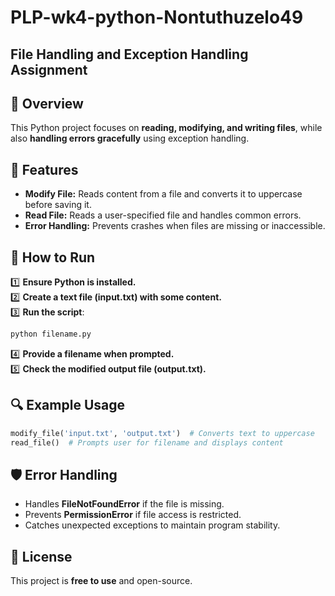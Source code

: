 # PLP-wk4-python-Nontuthuzelo49
## File Handling and Exception Handling Assignment
## 📌 Overview
This Python project focuses on **reading, modifying, and writing files**, while also **handling errors gracefully** using exception handling.

## 🔧 Features
- **Modify File:** Reads content from a file and converts it to uppercase before saving it.
- **Read File:** Reads a user-specified file and handles common errors.
- **Error Handling:** Prevents crashes when files are missing or inaccessible.

## 🚀 How to Run
1️⃣ **Ensure Python is installed.**  
2️⃣ **Create a text file (input.txt) with some content.**  
3️⃣ **Run the script**:
```sh
python filename.py
```
4️⃣ **Provide a filename when prompted.**  
5️⃣ **Check the modified output file (output.txt).**

## 🔍 Example Usage
```python
modify_file('input.txt', 'output.txt')  # Converts text to uppercase
read_file()  # Prompts user for filename and displays content
```

## 🛡️ Error Handling
- Handles **FileNotFoundError** if the file is missing.
- Prevents **PermissionError** if file access is restricted.
- Catches unexpected exceptions to maintain program stability.

## 📄 License
This project is **free to use** and open-source.
